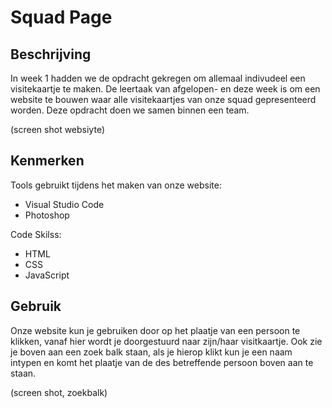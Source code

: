 <h1>Squad Page</h1>

<h2>Beschrijving</h2>
In week 1 hadden we de opdracht gekregen om allemaal indivudeel een visitekaartje te maken. De leertaak van afgelopen- en deze week is om een website te bouwen waar alle visitekaartjes van onze squad gepresenteerd worden. Deze opdracht doen we samen binnen een team. 

(screen shot websiyte)

<h2>Kenmerken</h2>

Tools gebruikt tijdens het maken van onze website:

- Visual Studio Code
- Photoshop

Code Skilss:
- HTML
- CSS
- JavaScript

<h2>Gebruik</h2>

Onze website kun je gebruiken door op het plaatje van een persoon te klikken, vanaf hier wordt je doorgestuurd naar zijn/haar visitkaartje. Ook zie je boven aan een zoek balk staan, als je hierop klikt kun je een naam intypen en komt het plaatje van de des betreffende persoon boven aan te staan.

(screen shot, zoekbalk)

